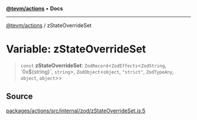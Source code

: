 [**@tevm/actions**](../README.md) • **Docs**

***

[@tevm/actions](../globals.md) / zStateOverrideSet

# Variable: zStateOverrideSet

> `const` **zStateOverrideSet**: `ZodRecord`\<`ZodEffects`\<`ZodString`, \`0x$\{string\}\`, `string`\>, `ZodObject`\<`object`, `"strict"`, `ZodTypeAny`, `object`, `object`\>\>

## Source

[packages/actions/src/internal/zod/zStateOverrideSet.js:5](https://github.com/evmts/tevm-monorepo/blob/main/packages/actions/src/internal/zod/zStateOverrideSet.js#L5)
